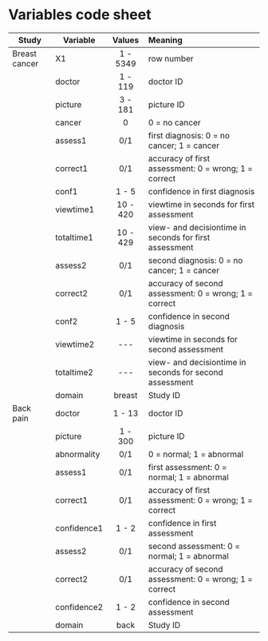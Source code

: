# Variables code sheet

|Study         | Variable      | Values   | Meaning  
|--------------| ------------- |:--------:|:--------|
|Breast cancer | X1            | 1 - 5349 | row number
|              | doctor        | 1 - 119  | doctor ID
|              | picture       | 3 - 181  | picture ID
|              | cancer        | 0        | 0 = no cancer
|              | assess1       | 0/1      | first diagnosis: 0 = no cancer; 1 = cancer
|              | correct1      | 0/1      | accuracy of first assessment: 0 = wrong; 1 = correct
|              | conf1         | 1 - 5    | confidence in first diagnosis
|              | viewtime1     | 10 - 420 | viewtime in seconds for first assessment
|              | totaltime1    | 10 - 429 | view- and decisiontime in seconds for first assessment
|              | assess2       | 0/1      | second diagnosis: 0 = no cancer; 1 = cancer
|              | correct2      | 0/1      | accuracy of second assessment: 0 = wrong; 1 = correct
|              | conf2         | 1 - 5    | confidence in second diagnosis
|              | viewtime2     | ---      | viewtime in seconds for second assessment
|              | totaltime2    | ---      | view- and decisiontime in seconds for second assessment
|              | domain        | breast   | Study ID
|Back pain     | doctor        | 1 - 13   | doctor ID
|              | picture       | 1 - 300  | picture ID
|              | abnormality   | 0/1      | 0 = normal; 1 = abnormal
|              | assess1       | 0/1      | first assessment: 0 = normal; 1 = abnormal
|              | correct1      | 0/1      | accuracy of first assessment: 0 = wrong; 1 = correct
|              | confidence1   | 1 - 2    | confidence in first assessment
|              | assess2       | 0/1      | second assessment: 0 = normal; 1 = abnormal
|              | correct2      | 0/1      | accuracy of second assessment: 0 = wrong; 1 = correct
|              | confidence2   | 1 - 2    | confidence in second assessment
|              | domain        | back     | Study ID

